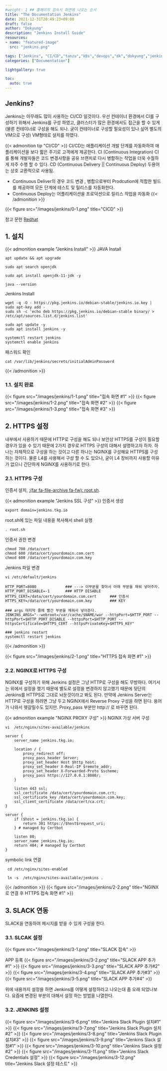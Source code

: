 ```yaml
---
#weight: 1 ## 홈페이지 접속시 화면에 나오는 순서
title: "The Documentation Jenkins"
date: 2021-12-31T20:49:23+09:00
draft: false
author: "Dokyung"
description: "Jenkins Install Guide"
resources:
- name: "featured-image"
  src: "jenkins.png"

tags: ["Jenkins", "CI/CD","tanzu","k8s","devops","dk","dokyung","jenkins slack","slack","jenkins slack 연동","notification"]
categories: ["Documentation"]

lightgallery: true

toc:
  auto: true
---
```


## Jenkins?
Jenkins는 아무래도 많이 사용하는 CI/CD 일것이다. 우선 컨테이너 환경에서 CI를 구성하기 위해서 Jenkins를 구성 하였고, 클러스터가 많은 환경에서도 접근을 할 수 있게 (물론 컨테이너로 구성을 해도 되나. 굳이 컨테이너로 구성할 필요성이 있나 싶어 별도의 VM으로 구성)
VM형태로 설치를 하였다.

{{< admonition tip "CI/CD" >}}
CI/CD는 애플리케이션 개발 단계를 자동화하여 애플리케이션을 보다 짧은 주기로 고객에게 제공한다. 
CI (Continuous Integration) CI를 통해 개발자들은 코드 변경사항을 공유 브랜치로 다시 병합하는 작업을 더욱 수월하게 자주 수행 할 수 있다.
CD (Continuous Delivery || Continuous Deploy) 두용어는 상호 교환적으로 사용됨.
* Continuous Deliver의 경우 코드 변경 , 병합으로부터 Prodcution에 적합한 빌드를 제공하여 모든 단계에 테스트 및 릴리스를 자동화한다.
* Continuous Deploy는 어플리케이션을 프로덕션으로 릴리스 작업을 자동화
{{< /admonition >}}

{{< figure src="/images/jenkins/0-1.png" title="CICD" >}}

참고 문헌 [<i class="fas fa-link"></i> Redhat ](https://www.redhat.com/ko/topics/devops/what-is-ci-cd)

## 1. 설치
{{< admonition example "Jenkins Install" >}}
JAVA Install
```shell
apt update && apt upgrade 

sudo apt search openjdk

sudo apt install openjdk-11-jdk -y

java --version
```
Jenkins Install
```shell
wget -q -O - https://pkg.jenkins.io/debian-stable/jenkins.io.key | sudo apt-key add -
sudo sh -c 'echo deb https://pkg.jenkins.io/debian-stable binary/ > /etc/apt/sources.list.d/jenkins.list'

sudo apt update -y
sudo apt install jenkins -y

systemctl restart jenkins
systemctl enable jenkins
```
패스워드 확인
```shell
cat /var/lib/jenkins/secrets/initialAdminPassword
```
{{< /admonition >}}

### 1.1. 설치 완료
{{< figure src="/images/jenkins/1-1.png" title="접속 화면 #1" >}}
{{< figure src="/images/jenkins/1-2.png" title="접속 화면 #2" >}}
{{< figure src="/images/jenkins/1-3.png" title="접속 화면 #3" >}}

## 2. HTTPS 설정

내부에서 사용하기 때문에 HTTP로 구성을 해도 되나 보안상 HTTPS를 구성이 필요할 경우가 있을 수 있기 때문에 2가지 경우로 HTTPS 구성의 대해서 설명하고자 하자. 하나는 자체적으로 구성을 하는 것이고 다른 하나는 NGINX를 구성해요 HTTPS를 구성 하는 것이다. 물론 L4를 사용해서 구성 할 수 도 있으나, 굳이 L4 장비까지 사용할 이유가 없으니 간단하게 NGINX를 사용하기로 한다.

### 2.1. HTTPS 구성
인증서 설치, [:(far fa-file-archive fa-fw): root.sh](root.sh).

{{< admonition example "Jenkins SSL 구성" >}}
인증서 생성
```shell
export domain=jenkins.tkg.io
```
root.sh에 있는 파일 내용을 복사해서 shell 실행
```shell
. root.sh
```
인증서 권한 변경
```shell
chmod 700 /data/cert
chmod 600 /data/cert/yourdomain.com.cert
chmod 600 /data/cert/yourdomain.com.key
```
Jenkins 파일 변경
```shell
vi /etc/default/jenkins

HTTP_PORT=8080             ### ---> 이부분을 찾아서 아래 부분을 채워 넣어주자.
HTTP_PORT_DISABLE=-1       ### HTTP DISABLE
HTTPS_CERT=/data/cert/yourdomain.com.cert      ### 인증서
HTTPS_KEY=/data/cert/yourdomain.com.key        ### KEY

### args 마지막 줄에 빨간 부분을 채워서 넣어준다.
JENKINS_ARGS="--webroot=/var/cache/$NAME/war --httpPort=$HTTP_PORT --httpPort=$HTTP_PORT_DISABLE --httpsPort=$HTTP_PORT --httpsCertificate=$HTTPS_CERT --httpsPrivateKey=$HTTPS_KEY"

### jenkins restart
systemctl restart jenkins
```
{{< /admonition >}}

{{< figure src="/images/jenkins/2-1.png" title="HTTPS 접속 화면 #1" >}}

### 2.2. NGINX로 HTTPS 구성
NGINX를 구성하기 위해 Jenkins 설정은 그냥 HTTP로 구성을 해도 무방하다. 여기서는 위에서 설정을 했기 때문에 별도로 설정을 변경하지 않고했기 때문에 뒷단의 Jenkins를 HTTPS로 그대로 놔둔것이라고 봐도 된다. 
만약에 Jenkins Server는 HTTP로 구성을 하려면 그냥 두고 NGINX에서 Reverse Proxy 구성을 하면 된다. 
용어가 나와서 헷갈릴수도 있지만. Proxy_pass 부분만 http:// 로 바꾸면 된다.

{{< admonition example "NGINX PROXY 구성" >}}
NGINX 가상 서버 구성
```shell
vi  /etc/nginx/sites-available/jenkins

server {
    server_name jenkins.tkg.io;

    location / {
        proxy_redirect off;
        proxy_pass_header Server;
        proxy_set_header Host $http_host;
        proxy_set_header X-Real-IP $remote_addr;
        proxy_set_header X-Forwarded-Proto $scheme;
        proxy_pass https://127.0.0.1:8080/;
    }

    listen 443 ssl;
    ssl_certificate /data/cert/yourdomain.com.crt;
    ssl_certificate_key /data/cert/yourdomain.com.key;
    ssl_client_certificate /data/cert/ca.crt;
}

server {
    if ($host = jenkins.tkg.io) {
        return 301 https://$host$request_uri;
    } # managed by Certbot

    listen 80;
    server_name jenkins.tkg.io;
    return 404; # managed by Certbot
}
```
symbolic link 연결
```shell
 cd /etc/nginx/sites-enabled

 ln -s  /etc/nginx/sites-available/jenkins .
```
{{< /admonition >}}
{{< figure src="/images/jenkins/2-2.png" title="NGINX로 연결 후 HTTPS 접속 화면 #1" >}}

## 3. SLACK 연동
SLACK을 연동하여 메시지를 받을 수 있게 구성을 한다.

### 3.1. SLCAK 설정
{{< figure src="/images/jenkins/3-1.png" title="SLACK 접속" >}}

APP 등록
{{< figure src="/images/jenkins/3-2.png" title="SLACK APP 추가#1" >}}
{{< figure src="/images/jenkins/3-3.png" title="SLACK APP 추가#2" >}}
{{< figure src="/images/jenkins/3-4.png" title="SLACK APP 추가#3" >}}
{{< figure src="/images/jenkins/3-5.png" title="SLACK APP 추가#4" >}}

위에 내용까지 설정을 하면 Jenkins를 어떻게 설정하라고 나오는대 좀 오래 되었나보다. 요즘에 변경된 부분의 대해서 설정 하는 방법을 나열한다.

### 3.2. JENKINS 설정
{{< figure src="/images/jenkins/3-6.png" title="Jenkins Slack Plugin 설치#1" >}}
{{< figure src="/images/jenkins/3-7.png" title="Jenkins Slack Plugin 설치#2" >}}
{{< figure src="/images/jenkins/3-8.png" title="Jenkins Slack Plugin 설치#3" >}}
{{< figure src="/images/jenkins/3-9.png" title="Jenkins Slack 설정#1" >}}
{{< figure src="/images/jenkins/3-10.png" title="Jenkins Slack 설정#2" >}}
{{< figure src="/images/jenkins/3-11.png" title="Jenkins Slack Credentials 설정" >}}
{{< figure src="/images/jenkins/3-12.png" title="Jenkins Slack 설정 테스트" >}}